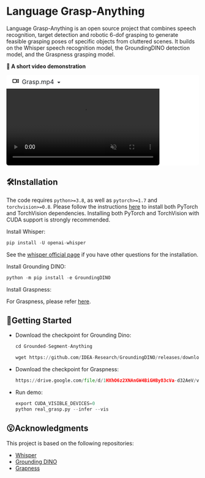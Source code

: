 # Language Grasp-Anything

Language Grasp-Anything is an open source project that combines speech recognition, target detection and robotic 6-dof grasping to generate feasible grasping poses of specific objects from cluttered scenes. It builds on the Whisper speech recognition model, the GroundingDINO detection model, and the Graspness grasping model.

**🚀 A short video demonstration**
<details class="details-reset border rounded-2" open="" style="box-sizing: border-box; display: block; border: var(--borderWidth-thin, 1px) solid var(--color-border-default)  !important; border-radius: var(--borderRadius-medium, 6px)  !important; margin-top: 0px; margin-bottom: 16px; color: rgb(31, 35, 40); font-family: -apple-system, BlinkMacSystemFont, &quot;Segoe UI&quot;, &quot;Noto Sans&quot;, Helvetica, Arial, sans-serif, &quot;Apple Color Emoji&quot;, &quot;Segoe UI Emoji&quot;; font-size: 16px; font-style: normal; font-variant-ligatures: normal; font-variant-caps: normal; font-weight: 400; letter-spacing: normal; orphans: 2; text-align: start; text-indent: 0px; text-transform: none; white-space: normal; widows: 2; word-spacing: 0px; -webkit-text-stroke-width: 0px; background-color: rgb(255, 255, 255); text-decoration-thickness: initial; text-decoration-style: initial; text-decoration-color: initial;"><summary class="px-3 py-2" style="box-sizing: border-box; display: list-item; cursor: pointer; padding-top: var(--base-size-8, 8px)  !important; padding-bottom: var(--base-size-8, 8px)  !important; padding-right: var(--base-size-16, 16px)  !important; padding-left: var(--base-size-16, 16px)  !important; list-style: none; transition: color 80ms cubic-bezier(0.33, 1, 0.68, 1) 0s, background-color, box-shadow, border-color;"><svg aria-hidden="true" height="16" viewBox="0 0 16 16" version="1.1" width="16" data-view-component="true" class="octicon octicon-device-camera-video"><path d="M16 3.75v8.5a.75.75 0 0 1-1.136.643L11 10.575v.675A1.75 1.75 0 0 1 9.25 13h-7.5A1.75 1.75 0 0 1 0 11.25v-6.5C0 3.784.784 3 1.75 3h7.5c.966 0 1.75.784 1.75 1.75v.675l3.864-2.318A.75.75 0 0 1 16 3.75Zm-6.5 1a.25.25 0 0 0-.25-.25h-7.5a.25.25 0 0 0-.25.25v6.5c0 .138.112.25.25.25h7.5a.25.25 0 0 0 .25-.25v-6.5ZM11 8.825l3.5 2.1v-5.85l-3.5 2.1Z"></path></svg><span>&nbsp;</span><span aria-label="Video description Grasp.mp4" class="m-1" style="box-sizing: border-box; margin: var(--base-size-4, 4px)  !important;">Grasp.mp4</span><span>&nbsp;</span><span class="dropdown-caret" style="box-sizing: border-box; border-bottom-color: rgba(0, 0, 0, 0); border-left-color: rgba(0, 0, 0, 0); border-right-color: rgba(0, 0, 0, 0); border-style: solid; border-width: var(--borderWidth-thicker, 4px) var(--borderWidth-thicker, 4px) 0; content: &quot;&quot;; display: inline-block; height: 0px; vertical-align: middle; width: 0px;"></span></summary><video src="https://user-images.githubusercontent.com/92835685/236143747-b5bef117-09c2-4b7e-b6b3-89e04eb505cc.mp4" data-canonical-src="https://user-images.githubusercontent.com/92835685/236143747-b5bef117-09c2-4b7e-b6b3-89e04eb505cc.mp4" controls="controls" muted="muted" class="d-block rounded-bottom-2 border-top width-fit" style="box-sizing: border-box; display: block !important; border-top: var(--borderWidth-thin, 1px) solid var(--color-border-default)  !important; border-bottom-right-radius: var(--borderRadius-medium, 6px)  !important; border-bottom-left-radius: var(--borderRadius-medium, 6px)  !important; max-width: 100%; max-height: 640px; min-height: 200px;"></video></details>

## 🛠️Installation

The code requires `python>=3.8`, as well as `pytorch>=1.7` and `torchvision>=0.8`. Please follow the instructions [here](https://pytorch.org/get-started/locally/) to install both PyTorch and TorchVision dependencies. Installing both PyTorch and TorchVision with CUDA support is strongly recommended.

Install Whisper:

```python
pip install -U openai-whisper
```

See the [whisper official page](https://github.com/openai/whisper#setup) if you have other questions for the installation.

Install Grounding DINO:

```python
python -m pip install -e GroundingDINO
```

Install Graspness:

For Graspness, please refer [here](https://github.com/rhett-chen/graspness_implementation).

## 🏃Getting Started

- Download the checkpoint for Grounding Dino:

  ```python
  cd Grounded-Segment-Anything
  
  wget https://github.com/IDEA-Research/GroundingDINO/releases/download/v0.1.0-alpha/groundingdino_swint_ogc.pth
  ```

- Download the checkpoint for Graspness:

  ```python
  https://drive.google.com/file/d/1HXhO6z2XNAnGW4BiGHBy83cVa-d32AeV/view?usp=share_link
  ```

- Run demo:

  ```python
  export CUDA_VISIBLE_DEVICES=0
  python real_grasp.py --infer --vis
  ```

## 😮Acknowledgments

This project is based on the following repositories:

- [Whisper](https://github.com/openai/whisper#setup)
- [Grounding DINO](https://github.com/IDEA-Research/GroundingDINO)
- [Grapness](https://github.com/rhett-chen/graspness_implementation)
